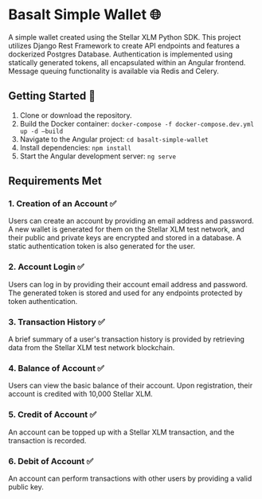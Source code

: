# Basalt Simple Wallet 🌐

A simple wallet created using the Stellar XLM Python SDK. This project utilizes Django Rest Framework to create API endpoints and features a dockerized Postgres Database. Authentication is implemented using statically generated tokens, all encapsulated within an Angular frontend. Message queuing functionality is available via Redis and Celery.

## Getting Started 🚀

1. Clone or download the repository.
2. Build the Docker container: `docker-compose -f docker-compose.dev.yml up -d –build`
3. Navigate to the Angular project: `cd basalt-simple-wallet`
4. Install dependencies: `npm install`
5. Start the Angular development server: `ng serve`

## Requirements Met 

### 1. Creation of an Account ✅

Users can create an account by providing an email address and password. A new wallet is generated for them on the Stellar XLM test network, and their public and private keys are encrypted and stored in a database. A static authentication token is also generated for the user.

### 2. Account Login ✅

Users can log in by providing their account email address and password. The generated token is stored and used for any endpoints protected by token authentication.

### 3. Transaction History ✅

A brief summary of a user's transaction history is provided by retrieving data from the Stellar XLM test network blockchain.

### 4. Balance of Account ✅

Users can view the basic balance of their account. Upon registration, their account is credited with 10,000 Stellar XLM.

### 5. Credit of Account ✅

An account can be topped up with a Stellar XLM transaction, and the transaction is recorded.

### 6. Debit of Account ✅

An account can perform transactions with other users by providing a valid public key.